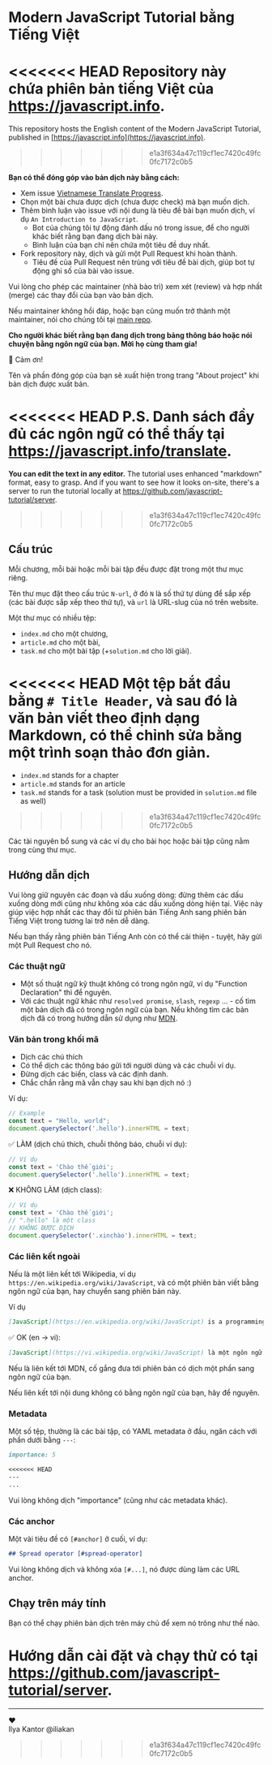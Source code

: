 # Modern JavaScript Tutorial bằng Tiếng Việt

<<<<<<< HEAD
Repository này chứa phiên bản tiếng Việt của <https://javascript.info>.
=======
This repository hosts the English content of the Modern JavaScript Tutorial, published in [https://javascript.info](https://javascript.info).
>>>>>>> e1a3f634a47c119cf1ec7420c49fc0fc7172c0b5


**Bạn có thể đóng góp vào bản dịch này bằng cách:**

- Xem issue [Vietnamese Translate Progress](https://github.com/javascript-tutorial/vi.javascript.info/issues/1).
- Chọn một bài chưa được dịch (chưa được check) mà bạn muốn dịch.
- Thêm bình luận vào issue với nội dung là tiêu đề bài bạn muốn dịch, ví dụ `An Introduction to JavaScript`.
    - Bot của chúng tôi tự động đánh dấu nó trong issue, để cho người khác biết rằng bạn đang dịch bài này.
    - Bình luận của bạn chỉ nên chứa một tiêu đề duy nhất.
- Fork repository này, dịch và gửi một Pull Request khi hoàn thành.
    - Tiêu đề của Pull Request nên trùng với tiêu đề bài dịch, giúp bot tự động ghi số của bài vào issue.

Vui lòng cho phép các maintainer (nhà bào trì) xem xét (review) và hợp nhất (merge) các thay đổi của bạn vào bản dịch.
   
Nếu maintainer không hồi đáp, hoặc bạn cũng muốn trở thành một maintainer, nói cho chúng tôi tại [main repo](https://github.com/javascript-tutorial/en.javascript.info/issues/new).
    
**Cho người khác biết rằng bạn đang dịch trong bảng thông báo hoặc nói chuyện bằng ngôn ngữ của bạn. Mời họ cùng tham gia!**

🎉 Cảm ơn!

Tên và phần đóng góp của bạn sẽ xuất hiện trong trang "About project" khi bản dịch được xuất bản.

<<<<<<< HEAD
P.S. Danh sách đầy đủ các ngôn ngữ có thể thấy tại <https://javascript.info/translate>.
=======
**You can edit the text in any editor.** The tutorial uses enhanced "markdown" format, easy to grasp. And if you want to see how it looks on-site, there's a server to run the tutorial locally at <https://github.com/javascript-tutorial/server>.
>>>>>>> e1a3f634a47c119cf1ec7420c49fc0fc7172c0b5

## Cấu trúc

Mỗi chương, mỗi bài hoặc mỗi bài tập đều được đặt trong một thư mục riêng.

Tên thư mục đặt theo cấu trúc `N-url`, ở đó `N` là số thứ tự dùng để sắp xếp (các bài được sắp xếp theo thứ tự), và `url` là URL-slug của nó trên website.

Một thư mục có nhiều tệp:

- `index.md` cho một chương,
- `article.md` cho một bài,
- `task.md` cho một bài tập (+`solution.md` cho lời giải).

<<<<<<< HEAD
Một tệp bắt đầu bằng `# Title Header`, và sau đó là văn bản viết theo định dạng Markdown, có thể chỉnh sửa bằng một trình soạn thảo đơn giản.
=======
  - `index.md` stands for a chapter
  - `article.md` stands for an article
  - `task.md` stands for a task (solution must be provided in `solution.md` file as well)
>>>>>>> e1a3f634a47c119cf1ec7420c49fc0fc7172c0b5

Các tài nguyên bổ sung và các ví dụ cho bài học hoặc bài tập cũng nằm trong cùng thư mục.

## Hướng dẫn dịch

Vui lòng giữ nguyên các đoạn và dấu xuống dòng: đừng thêm các dấu xuống dòng mới cũng như không xóa các dấu xuống dòng hiện tại. Việc này giúp việc hợp nhất các thay đổi từ phiên bản Tiếng Anh sang phiên bản Tiếng Việt trong tương lai trở nên dễ dàng.

Nếu bạn thấy rằng phiên bản Tiếng Anh còn có thể cải thiện - tuyệt, hãy gửi một Pull Request cho nó.

### Các thuật ngữ

- Một số thuật ngữ kỹ thuật không có trong ngôn ngữ, ví dụ "Function Declaration" thì để nguyên.
- Với các thuật ngữ khác như `resolved promise`, `slash`, `regexp` ... - cố tìm một bản dịch đã có trong ngôn ngữ của bạn. Nếu không tìm các bản dịch đã có trong hướng dẫn sử dụng như [MDN](https://developer.mozilla.org/en-US/).

### Văn bản trong khối mã

- Dịch các chú thích
- Có thể dịch các thông báo gửi tới người dùng và các chuỗi ví dụ.
- Đừng dịch các biến, class và các định danh.
- Chắc chắn rằng mã vẫn chạy sau khi bạn dịch nó :)

Ví dụ:

```js
// Example
const text = "Hello, world";
document.querySelector('.hello').innerHTML = text;
```

✅ LÀM (dịch chú thích, chuỗi thông báo, chuỗi ví dụ):

```js
// Ví dụ
const text = 'Chào thế giới';
document.querySelector('.hello').innerHTML = text;
```

❌ KHÔNG LÀM (dịch class):

```js
// Ví dụ
const text = 'Chào thế giới';
// ".hello" là một class
// KHÔNG ĐƯỢC DỊCH
document.querySelector('.xinchào').innerHTML = text;
```

### Các liên kết ngoài

Nếu là một liên kết tới Wikipedia, ví dụ `https://en.wikipedia.org/wiki/JavaScript`, và có một phiên bản viết bằng ngôn ngữ của bạn, hay chuyển sang phiên bản này.

Ví dụ

```md
[JavaScript](https://en.wikipedia.org/wiki/JavaScript) is a programming language.
```

✅ OK (en -> vi):

```md
[JavaScript](https://vi.wikipedia.org/wiki/JavaScript) là một ngôn ngữ lập trình.
```

Nếu là liên kết tới MDN, cố gắng đưa tới phiên bản có dịch một phần sang ngôn ngữ của bạn.

Nếu liên kết tới nội dung không có bằng ngôn ngữ của bạn, hãy để nguyên.

### Metadata

Một số tệp, thường là các bài tập, có YAML metadata ở đầu, ngăn cách với phần dưới bằng `---`:

```md
importance: 5

<<<<<<< HEAD
---
...
```

Vui lòng không dịch "importance" (cũng như các metadata khác).

### Các anchor

Một vài tiêu đề có `[#anchor]` ở cuối, ví dụ:

```md
## Spread operator [#spread-operator]
```

Vui lòng không dịch và không xóa `[#...]`, nó được dùng làm các URL anchor.

## Chạy trên máy tính

Bạn có thể chạy phiên bản dịch trên máy chủ để xem nó trông như thế nào.

Hướng dẫn cài đặt và chạy thử có tại <https://github.com/javascript-tutorial/server>. 
=======
---  
♥  
Ilya Kantor @iliakan
>>>>>>> e1a3f634a47c119cf1ec7420c49fc0fc7172c0b5
